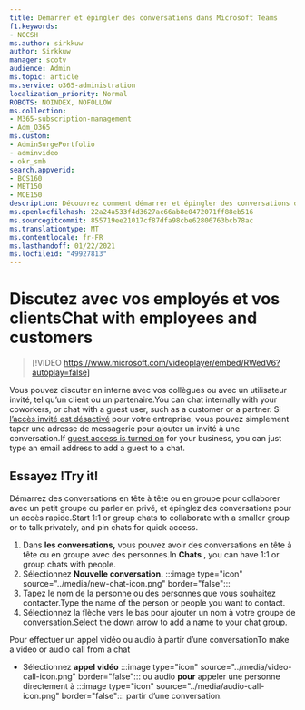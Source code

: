 ```yaml
---
title: Démarrer et épingler des conversations dans Microsoft Teams
f1.keywords:
- NOCSH
ms.author: sirkkuw
author: Sirkkuw
manager: scotv
audience: Admin
ms.topic: article
ms.service: o365-administration
localization_priority: Normal
ROBOTS: NOINDEX, NOFOLLOW
ms.collection:
- M365-subscription-management
- Adm_O365
ms.custom:
- AdminSurgePortfolio
- adminvideo
- okr_smb
search.appverid:
- BCS160
- MET150
- MOE150
description: Découvrez comment démarrer et épingler des conversations dans Microsoft Teams.
ms.openlocfilehash: 22a24a533f4d3627ac66ab8e0472071ff88eb516
ms.sourcegitcommit: 855719ee21017cf87dfa98cbe62806763bcb78ac
ms.translationtype: MT
ms.contentlocale: fr-FR
ms.lasthandoff: 01/22/2021
ms.locfileid: "49927813"
---
```

# <a name="chat-with-employees-and-customers"></a><span data-ttu-id="f28d4-103">Discutez avec vos employés et vos clients</span><span class="sxs-lookup"><span data-stu-id="f28d4-103">Chat with employees and customers</span></span>

> [!VIDEO https://www.microsoft.com/videoplayer/embed/RWedV6?autoplay=false]

<span data-ttu-id="f28d4-104">Vous pouvez discuter en interne avec vos collègues ou avec un utilisateur invité, tel qu’un client ou un partenaire.</span><span class="sxs-lookup"><span data-stu-id="f28d4-104">You can chat internally with your coworkers, or chat with a guest user, such as a customer or a partner.</span></span> <span data-ttu-id="f28d4-105">Si [l’accès invité est désactivé](https://docs.microsoft.com/microsoftteams/set-up-guests) pour votre entreprise, vous pouvez simplement taper une adresse de messagerie pour ajouter un invité à une conversation.</span><span class="sxs-lookup"><span data-stu-id="f28d4-105">If [guest access is turned on](https://docs.microsoft.com/microsoftteams/set-up-guests) for your business, you can just type an email address to add a guest to a chat.</span></span>

## <a name="try-it"></a><span data-ttu-id="f28d4-106">Essayez !</span><span class="sxs-lookup"><span data-stu-id="f28d4-106">Try it!</span></span>

<span data-ttu-id="f28d4-107">Démarrez des conversations en tête à tête ou en groupe pour collaborer avec un petit groupe ou parler en privé, et épinglez des conversations pour un accès rapide.</span><span class="sxs-lookup"><span data-stu-id="f28d4-107">Start 1:1 or group chats to collaborate with a smaller group or to talk privately, and pin chats for quick access.</span></span>

1. <span data-ttu-id="f28d4-108">Dans  **les conversations,** vous pouvez avoir des conversations en tête à tête ou en groupe avec des personnes.</span><span class="sxs-lookup"><span data-stu-id="f28d4-108">In  **Chats** , you can have 1:1 or group chats with people.</span></span>
2. Sélectionnez **Nouvelle conversation.** :::image type="icon" source="../media/new-chat-icon.png" border="false":::  
3. <span data-ttu-id="f28d4-110">Tapez le nom de la personne ou des personnes que vous souhaitez contacter.</span><span class="sxs-lookup"><span data-stu-id="f28d4-110">Type the name of the person or people you want to contact.</span></span>
4. <span data-ttu-id="f28d4-111">Sélectionnez la flèche vers le bas pour ajouter un nom à votre groupe de conversation.</span><span class="sxs-lookup"><span data-stu-id="f28d4-111">Select the down arrow to add a name to your chat group.</span></span>

<span data-ttu-id="f28d4-112">Pour effectuer un appel vidéo ou audio à partir d’une conversation</span><span class="sxs-lookup"><span data-stu-id="f28d4-112">To make a video or audio call from a chat</span></span>

- Sélectionnez  **appel vidéo** :::image type="icon" source="../media/video-call-icon.png" border="false"::: ou audio **pour** appeler une personne directement à :::image type="icon" source="../media/audio-call-icon.png" border="false"::: partir d’une conversation.